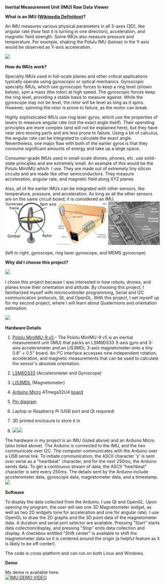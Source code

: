 **Inertial Measurement Unit (IMU) Raw Data Viewer**

**What is an IMU ([Wikipedia Definition](https://en.wikipedia.org/wiki/Inertial_measurement_unit))?**

An IMU measures various physical parameters in all 3-axes (3D), like angular rate (how fast it is turning in one direction), acceleration, and magnetic field strength. Some IMUs also measure pressure and temperature. For example, shaking the Polulu IMU (below) in the Y-axis would be observed as Y-axis acceleration.

![](https://lh7-us.googleusercontent.com/t9l3ruqOE-mQLxreXB9-4FUAn1uZIgL5IYlfNtF3v17W4TDYxnbm66Wyj8TaUy_1VsXTKCiwk95W2OTypAg0-XO4yuOToHUI-9viTO1b57s006xhkCcX6JkT9aGSbaCX2NlAKp1XswVJch4Hu7zcxGs)

**How do IMUs work?**

Specialty IMUs used in full-scale planes and other critical applications typically operate using gyroscopic or optical mechanics. Gyroscopic specialty IMUs, which use gyroscopic forces to keep a ring level (shown below), spin a mass (the rotor) at high speed. The gyroscopic forces keep the ring level, providing a stable basis to measure against. While the gyroscope may not be level, the rotor will be level as long as it spins. However, spinning the rotor is prone to failure, as the motor can break. 

Highly sophisticated IMUs use ring laser gyros, which use the properties of lasers to measure angular rate (not the exact angle itself). Their operating principles are more complex (and will not be explained here), but they have near zero moving parts and are less prone to failure. Using a bit of calculus, the angular rate can be integrated to calculate the exact angle. Nevertheless, one major flaw with both of the earlier gyros is that they consume significant amounts of energy and take up a large space.

Consumer-grade IMUs used in small-scale drones, phones, etc. use solid-state principles and are extremely small. An example of this would be the Polulu MiniIMU which  I use. They are made out of extremely tiny silicon circuits and are made like other semiconductors. They measure acceleration, angular rate, and magnetic field along XYZ planes

Also, all of the earlier IMUs can be integrated with other sensors, like temperature, pressure, and acceleration. As long as all the other sensors are on the same circuit board, it is considered an IMU.
![](imu_image.png)  

(left to right, gyroscope, ring laser gyroscope, and MEMS gyroscope)

**Why did I choose this project?**

![](https://lh7-us.googleusercontent.com/06fwX4k7rLzynak49m7B4jXngJx2pBWcomsCx-5y5PGIMVM1cIlsFRGnTk6IEmSsfl-8SwxE-GkcR_vbfcr5Qz63aq6mnObX1PgvON2VpNYPIBDItq1wJxUtXiHwA3ri8AmKjqnIDahdUqTvw9zWJDE)

I chose this project because I was interested in how robots, drones, and planes know their orientation and altitude. By choosing this project, I familiarized myself with microcontroller programming, Serial and I2C communication protocols, Qt, and OpenGL. With this project, I set myself up for my second project, where I will learn about Quaternions and orientation estimation.

![](https://lh7-us.googleusercontent.com/R3cvjmnCD5UM2Vy0E8O8W3bkh9hw5-Mcv3YV9Vf4CxXLLBfxUHiYKF0gWBaCDN8EpcQvIzF9IRyRQZKfJa7oGQU80Q5Jeo_ZDFD6fIx65a2aFmk9tXUQ9eGNjZhlh4vTQNdmepNFC8Up81YcmZ7jRec)

**Hardware Details**

1.  [Pololu MiniIMU-9 v5](https://www.pololu.com/product/2738) - The Pololu MinIMU-9 v5 is an inertial measurement unit (IMU) that packs an LSM6DS33 3-axis gyro and 3-axis accelerometer and an LIS3MDL 3-axis magnetometer onto a tiny 0.8" × 0.5" board. An I²C interface accesses nine independent rotation, acceleration, and magnetic measurements that can be used to calculate the sensor's absolute orientation. 

1.  [LSM6DS33](https://www.pololu.com/file/0J1087/LSM6DS33.pdf) (Accelerometer and Gyroscope)

2.  [LIS3MDL](https://www.pololu.com/file/0J1089/LIS3MDL.pdf) (Magnetometer)

3.  [Arduino Micro](https://store-usa.arduino.cc/products/arduino-micro?selectedStore=us)  ATmega32U4 [board](https://www.amazon.com/gp/product/B01MTU9GOB/ref=ppx_yo_dt_b_search_asin_title?ie=UTF8&psc=1)

1.  [Pin diagram](https://learn.sparkfun.com/tutorials/pro-micro--fio-v3-hookup-guide/hardware-overview-pro-micro)

5.  Laptop or Raspberry Pi (USB port and Qt required)

6.  3D printed enclosure to store it in

1.  ![](https://lh7-us.googleusercontent.com/Y8pKEk2GZcIQVUWldxKPZv_OBQ5cylhBpwDLfDXqREApPNnYuHmQjEkFd3W8eex6uhm9WIzk5cSU12GA-5_GwjrbI-hgDNFMe5tJ-ztffpugGQqO_6juFnRJgBZGklwm2LjrHHD7yI7Ne95LF2g3gHE)![](https://lh7-us.googleusercontent.com/voUzxrnnbVQYTzBj7i6avi0FWqwpbUlxFok2NLVb6f_pH38Iz6AanBlj7lmeedrbub4BNqEHlGpmui2EaaTbK3KGY4Ax4b8zaZMT0IFZDpJy8HIFonFN7xg9E2aybdY2Qb-HQ-fRS27-MMBSCX6BIs0)

The hardware in my project is an IMU (listed above) and an Arduino Micro (also listed above). The Arduino is connected to the IMU, and the two communicate over I2C. The computer communicates with the Arduino over a USB serial link. To initiate communication, the ASCII character 's' is sent over serial as a "heartbeat" character, and for the next 250ms, the Arduino sends data. To get a continuous stream of data, the ASCII "heartbeat" character is sent every 250ms. The details sent by the Arduino include accelerometer data, gyroscope data, magnetometer data, and a timestamp.![](https://lh7-us.googleusercontent.com/n5Ul4_AJLVCjdGgMKKfDdl2YFodPbUDfVCC98f9jWMttZue17wNMl2Ui2iMrGWustvb1zznv4zr1l1JVoQ-uJAyhwzPbng2F0LXM5apLfGBGGEbUzKzvhTCxYfs1yMYRQpqGv1KM-o_ybfHCUjJRD4c)

**Software**

To display the data collected from the Arduino, I use Qt and OpenGL. Upon opening my program, the user will see one 3D Magnetometer widget, as well as two 2D widgets (one for acceleration and one for angular rate). I use OpenGL to draw the 2D graphs and the 3D point data of the magnetometer data. A duration and serial port selector are available. Pressing "Start" starts data collection/display, and pressing "Stop" ends data collection and display. A checkbox entitled "Shift center" is available to shift the magnetometer data so it is centered around the origin (a helpful feature as it is likely to be off-center).

The code is cross-platform and can run on both Linux and Windows.

**Demo**

My demo is  available here:  
[![IMU DEMO VIDEO](http://img.youtube.com/vi/JowkhfD-yT4/0.jpg)](http://www.youtube.com/watch?v=JowkhfD-yT4 "IMU Demo")

